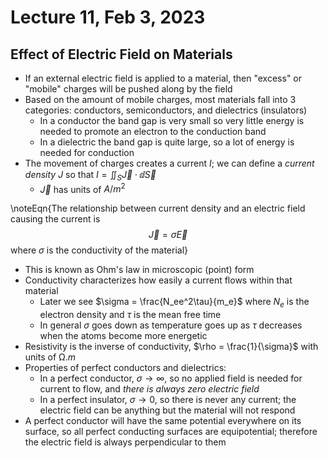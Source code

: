 # Lecture 11, Feb 3, 2023

## Effect of Electric Field on Materials

* If an external electric field is applied to a material, then "excess" or "mobile" charges will be pushed along by the field
* Based on the amount of mobile charges, most materials fall into 3 categories: conductors, semiconductors, and dielectrics (insulators)
	* In a conductor the band gap is very small so very little energy is needed to promote an electron to the conduction band
	* In a dielectric the band gap is quite large, so a lot of energy is needed for conduction
* The movement of charges creates a current $I$; we can define a *current density* $J$ so that $I = \iint _S \vec J \cdot \dd\vec S$
	* $\vec J$ has units of $\si{A/m^2}$

\noteEqn{The relationship between current density and an electric field causing the current is $$\vec J = \sigma\vec E$$ where $\sigma$ is the conductivity of the material}

* This is known as Ohm's law in microscopic (point) form
* Conductivity characterizes how easily a current flows within that material
	* Later we see $\sigma = \frac{N_ee^2\tau}{m_e}$ where $N_e$ is the electron density and $\tau$ is the mean free time
	* In general $\sigma$ goes down as temperature goes up as $\tau$ decreases when the atoms become more energetic
* Resistivity is the inverse of conductivity, $\rho = \frac{1}{\sigma}$ with units of $\si{\ohm.m}$
* Properties of perfect conductors and dielectrics:
	* In a perfect conductor, $\sigma \to \infty$, so no applied field is needed for current to flow, and *there is always zero electric field*
	* In a perfect insulator, $\sigma \to 0$, so there is never any current; the electric field can be anything but the material will not respond
* A perfect conductor will have the same potential everywhere on its surface, so all perfect conducting surfaces are equipotential; therefore the electric field is always perpendicular to them

